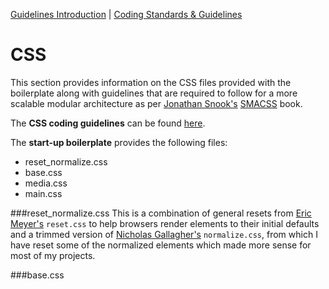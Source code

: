 [Guidelines Introduction](README.md) | [Coding Standards & Guidelines](coding.md)

CSS
=========

This section provides information on the CSS files provided with the boilerplate along with guidelines that are required to follow for a more scalable modular architecture as per [Jonathan Snook's](http://snook.ca/) [SMACSS](http://smacss.com/) book.

The **CSS coding guidelines** can be found [here](css_guidelines.md).


The **start-up boilerplate** provides the following files:

- reset_normalize.css
- base.css
- media.css
- main.css

###reset_normalize.css
This is a combination of general resets from [Eric Meyer's](http://meyerweb.com/eric/tools/css/reset/) `reset.css` to help browsers render elements to their initial defaults and a trimmed version of [Nicholas Gallagher's](http://necolas.github.io/normalize.css/) `normalize.css`, from which I have reset some of the normalized elements which made more sense for most of my projects.

###base.css

